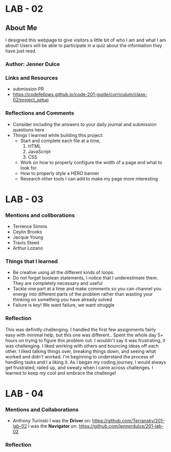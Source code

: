 # LAB - 02

## About Me
I designed this webpage to give visitors a little bit of who I am and what I am about! Users will be able to participate in a quiz about the information they have just read.

### Author: Jenner Dulce
### Links and Resources
- submission PR
- https://codefellows.github.io/code-201-guide/curriculum/class-02/project_setup

### Reflections and Comments
- Consider including the answers to your daily journal and submission questions here
- Things I learned while building this project:
  - Start and complete each file at a time,
    1. HTML
    2. JavaScript
    3. CSS
  - Work on how to properly configure the width of a page and what to look for.
  - How to properly style a HERO banner
  - Research other tools I can add to make my page more interesting


# LAB - 03

### Mentions and collborations
- Terrence Simms
- Ceylin Brooks
- Jacque Young
- Travis Steed
- Arthur Lozano

### Things that I learned
- Be creative using all the different kinds of loops.
- Do not forget boolean statements, I notice that I underestimate them. They are completely necessary and useful
- Tackle one part at a time and make comments so you can channel you energy into different parts of the problem rather than wasting your thinking on something you have already solved
- Failure is key! We want failure, we want struggle

### Reflection
This was definitly challenging. I handled the first few assignments fairly easy with minimal help, but this one was different.. Spent the whole day 5+ hours on trying to figure this problem out. I wouldn't say it was frustrating, it was challenging. I liked working with others and bouncing ideas off each other. I liked talking things over, breaking things down, and seeing what worked and didn't worked. I'm beginning to understand the process of handling tasks and I a liking it. As I began my coding journey, I would always get frustrated, railed up, and sweaty when I came across challenges. I learned to keep my cool and embrace the challenge!


# LAB - 04
### Mentions and Collaborations
- Anthony Turinski
I was the **Driver** on: https://github.com/Terransky/201-lab-02
I was the **Navigator** on: https://github.com/jennerdulce/201-lab-02

### Reflection
